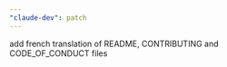 ```yaml
---
"claude-dev": patch
---
```


add french translation of README, CONTRIBUTING and CODE_OF_CONDUCT files
